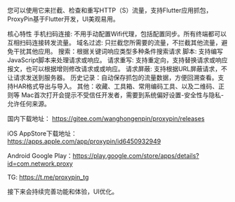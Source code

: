 您可以使用它来拦截、检查和重写HTTP（S）流量，支持Flutter应用抓包，ProxyPin基于Flutter开发，UI美观易用。

核心特性
手机扫码连接: 不用手动配置Wifi代理，包括配置同步。所有终端都可以互相扫码连接转发流量。
域名过滤: 只拦截您所需要的流量，不拦截其他流量，避免干扰其他应用。
搜索：根据关键词响应类型多种条件搜索请求
脚本: 支持编写JavaScript脚本来处理请求或响应。
请求重写: 支持重定向，支持替换请求或响应报文，也可以根据增则修改请求或或响应。
请求屏蔽: 支持根据URL屏蔽请求，不让请求发送到服务器。
历史记录：自动保存抓包的流量数据，方便回溯查看。支持HAR格式导出与导入。
其他：收藏、工具箱、常用编码工具、以及二维码、正则等
Mac首次打开会提示不受信任开发者，需要到系统偏好设置-安全性与隐私-允许任何来源。

国内下载地址： https://gitee.com/wanghongenpin/proxypin/releases

iOS AppStore下载地址： https://apps.apple.com/app/proxypin/id6450932949

Android Google Play：https://play.google.com/store/apps/details?id=com.network.proxy

TG: https://t.me/proxypin_tg

接下来会持续完善功能和体验，UI优化。
